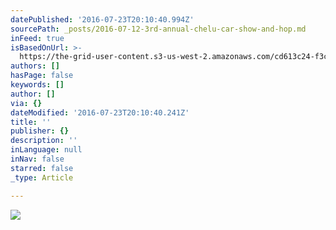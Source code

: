 ```yaml
---
datePublished: '2016-07-23T20:10:40.994Z'
sourcePath: _posts/2016-07-12-3rd-annual-chelu-car-show-and-hop.md
inFeed: true
isBasedOnUrl: >-
  https://the-grid-user-content.s3-us-west-2.amazonaws.com/cd613c24-f3c2-4138-bd6d-69871fe7b4e2.jpg
authors: []
hasPage: false
keywords: []
author: []
via: {}
dateModified: '2016-07-23T20:10:40.241Z'
title: ''
publisher: {}
description: ''
inLanguage: null
inNav: false
starred: false
_type: Article

---
```

![](https://the-grid-user-content.s3-us-west-2.amazonaws.com/be5f1a42-ea4c-4218-8cc0-207658b03c39.png)